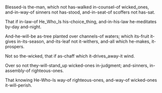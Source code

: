 Blessed-is the-man, 
which not has-walked in-counsel-of wicked_ones, 
and-in-way-of sinners not has-stood, 
and-in-seat-of scoffers not has-sat.

That if in-law-of He_Who_Is his-choice_thing, 
and-in-his-law he-meditates by-day and-night.

And-he-will-be as-tree planted over channels-of waters; 
which its-fruit it-gives in-its-season, and-its-leaf not it-withers, 
and-all which he-makes, it-prospers.

Not so the-wicked, 
that if as-chaff which it-drives_away-it wind.

Over so not they-will-stand_up wicked-ones in-judgment; 
and-sinners, in-assembly-of righteous-ones.

That knowing He-Who-Is way-of righteous-ones, 
and-way-of wicked-ones it-will-perish. 